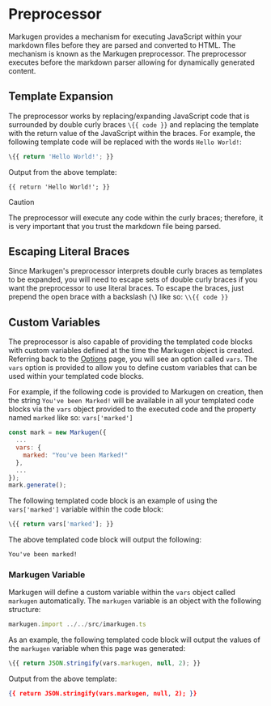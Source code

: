 # Preprocessor
Markugen provides a mechanism for executing JavaScript within your markdown
files before they are parsed and converted to HTML. The mechanism is known as
the Markugen preprocessor. The preprocessor executes before the markdown parser
allowing for dynamically generated content.

## Template Expansion
The preprocessor works by replacing/expanding JavaScript code that is surrounded
by double curly braces `\{{ code }}` and replacing the template with the return
value of the JavaScript within the braces. For example, the following
template code will be replaced with the words `Hello World!`:

~~~js
\{{ return 'Hello World!'; }}
~~~

Output from the above template:

~~~
{{ return 'Hello World!'; }}
~~~

> [!CAUTION]
> The preprocessor will execute any code within the curly braces; therefore, it
> is very important that you trust the markdown file being parsed.

## Escaping Literal Braces
Since Markugen's preprocessor interprets double curly braces as templates to
be expanded, you will need to escape sets of double curly braces if you want
the preprocessor to use literal braces. To escape the braces, just prepend the
open brace with a backslash (`\`) like so: `\\{{ code }}`

## Custom Variables
The preprocessor is also capable of providing the templated code blocks with
custom variables defined at the time the Markugen object is created. Referring
back to the [Options](./Options.md) page, you will see an option called `vars`.
The `vars` option is provided to allow you to define custom variables that
can be used within your templated code blocks.

For example, if the following code is provided to Markugen on creation, then
the string `You've been Marked!` will be available in all your templated code
blocks via the `vars` object provided to the executed code and the property
named `marked` like so: `vars['marked']`

~~~js
const mark = new Markugen({
  ...
  vars: {
    marked: "You've been Marked!"
  },
  ...
});
mark.generate();
~~~

The following templated code block is an example of using the `vars['marked']`
variable within the code block:

~~~js
\{{ return vars['marked']; }}
~~~

The above templated code block will output the following:

~~~
You've been marked!
~~~

### Markugen Variable
Markugen will define a custom variable within the `vars` object called 
`markugen` automatically. The `markugen` variable is an object with the 
following structure:

~~~js
markugen.import ../../src/imarkugen.ts
~~~

As an example, the following templated code block will output the values of
the `markugen` variable when this page was generated:

~~~js
\{{ return JSON.stringify(vars.markugen, null, 2); }}
~~~

Output from the above template:

~~~json
{{ return JSON.stringify(vars.markugen, null, 2); }}
~~~
